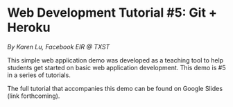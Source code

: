 # Web Development Tutorial #5: Git + Heroku

*By Karen Lu, Facebook EIR @ TXST*

This simple web application demo was developed as a teaching tool to help students get started on basic web application development. This demo is #5 in a series of tutorials.

The full tutorial that accompanies this demo can be found on Google Slides (link forthcoming).

